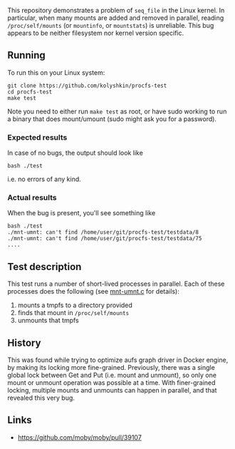 This repository demonstrates a problem of `seq_file` in the Linux kernel.
In particular, when many mounts are added and removed in parallel, reading
`/proc/self/mounts` (or `mountinfo`, or `mountstats`) is unreliable. This
bug appears to be neither filesystem nor kernel version specific.

## Running

To run this on your Linux system:

```
git clone https://github.com/kolyshkin/procfs-test
cd procfs-test
make test
```

Note you need to either run `make test` as root, or have sudo working
to run a binary that does mount/umount (sudo might ask you for a password).

### Expected results

In case of no bugs, the output should look like
```
bash ./test
```
i.e. no errors of any kind.

### Actual results

When the bug is present, you'll see something like
```
bash ./test
./mnt-umnt: can't find /home/user/git/procfs-test/testdata/8
./mnt-umnt: can't find /home/user/git/procfs-test/testdata/75
....
```

## Test description

This test runs a number of short-lived processes in parallel.
Each of these processes does the following
(see [mnt-umnt.c](./mnt-umnt.c) for details):
1. mounts a tmpfs to a directory provided
2. finds that mount in `/proc/self/mounts`
3. unmounts that tmpfs

## History

This was found while trying to optimize aufs graph driver in Docker
engine, by making its locking more fine-grained. Previously, there
was a single global lock between Get and Put (i.e. mount and unmount),
so only one mount or unmount operation was possible at a time. With
finer-grained locking, multiple mounts and unmounts can happen in
parallel, and that revealed this very bug.

## Links

* https://github.com/moby/moby/pull/39107
